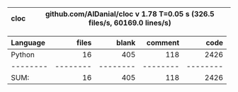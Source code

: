 cloc|github.com/AlDanial/cloc v 1.78  T=0.05 s (326.5 files/s, 60169.0 lines/s)
--- | ---

Language|files|blank|comment|code
:-------|-------:|-------:|-------:|-------:
Python|16|405|118|2426
--------|--------|--------|--------|--------
SUM:|16|405|118|2426
